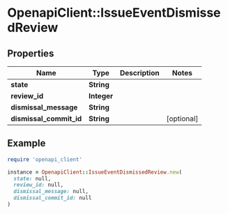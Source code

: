 # OpenapiClient::IssueEventDismissedReview

## Properties

| Name | Type | Description | Notes |
| ---- | ---- | ----------- | ----- |
| **state** | **String** |  |  |
| **review_id** | **Integer** |  |  |
| **dismissal_message** | **String** |  |  |
| **dismissal_commit_id** | **String** |  | [optional] |

## Example

```ruby
require 'openapi_client'

instance = OpenapiClient::IssueEventDismissedReview.new(
  state: null,
  review_id: null,
  dismissal_message: null,
  dismissal_commit_id: null
)
```

